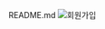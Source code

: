README.md
![회원가입](https://user-images.githubusercontent.com/111558742/209513582-220209ee-0758-4886-8f34-4debe31ea879.gif)
